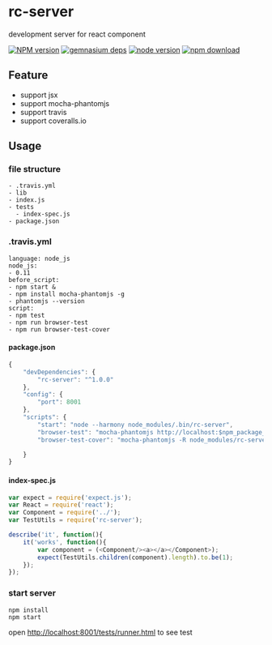 # rc-server

development server for react component

[![NPM version][npm-image]][npm-url]
[![gemnasium deps][gemnasium-image]][gemnasium-url]
[![node version][node-image]][node-url]
[![npm download][download-image]][download-url]

[npm-image]: http://img.shields.io/npm/v/rc-server.svg?style=flat-square
[npm-url]: http://npmjs.org/package/rc-server
[travis-image]: https://img.shields.io/travis/react-component/server.svg?style=flat-square
[travis-url]: https://travis-ci.org/react-component/server
[coveralls-image]: https://img.shields.io/coveralls/react-component/server.svg?style=flat-square
[coveralls-url]: https://coveralls.io/r/react-component/server?branch=master
[gemnasium-image]: http://img.shields.io/gemnasium/react-component/server.svg?style=flat-square
[gemnasium-url]: https://gemnasium.com/react-component/server
[node-image]: https://img.shields.io/badge/node.js-%3E=_0.11-green.svg?style=flat-square
[node-url]: http://nodejs.org/download/
[download-image]: https://img.shields.io/npm/dm/rc-server.svg?style=flat-square
[download-url]: https://npmjs.org/package/rc-server

## Feature

* support jsx
* support mocha-phantomjs
* support travis
* support coveralls.io


## Usage

### file structure

```
- .travis.yml
- lib
- index.js
- tests
  - index-spec.js
- package.json
```

### .travis.yml

```
language: node_js
node_js:
- 0.11
before_script:
- npm start &
- npm install mocha-phantomjs -g
- phantomjs --version
script:
- npm test
- npm run browser-test
- npm run browser-test-cover
```

#### package.json

```js
{
    "devDependencies": {
        "rc-server": "^1.0.0"
    },
    "config": {
        "port": 8001
    },
    "scripts": {
        "start": "node --harmony node_modules/.bin/rc-server",
        "browser-test": "mocha-phantomjs http://localhost:$npm_package_config_port/tests/runner.html",
        "browser-test-cover": "mocha-phantomjs -R node_modules/rc-server/node_modules/node-jscover/lib/reporters/mocha/console http://localhost:$npm_package_config_port/tests/runner.html?coverage"

    }
}
```

#### index-spec.js

```js
var expect = require('expect.js');
var React = require('react');
var Component = require('../');
var TestUtils = require('rc-server');

describe('it', function(){
    it('works', function(){
        var component = (<Component/><a></a></Component>);
        expect(TestUtils.children(component).length).to.be(1);
    });
});
```


### start server

```
npm install
npm start
```

open [http://localhost:8001/tests/runner.html](http://localhost:8001/tests/runner.html) to see test